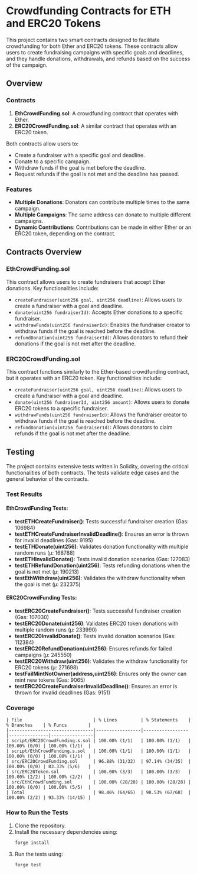 # Crowdfunding Contracts for ETH and ERC20 Tokens

This project contains two smart contracts designed to facilitate crowdfunding for both Ether and ERC20 tokens. These contracts allow users to create fundraising campaigns with specific goals and deadlines, and they handle donations, withdrawals, and refunds based on the success of the campaign.

## Overview

### Contracts
1. **EthCrowdFunding.sol**: A crowdfunding contract that operates with Ether.
2. **ERC20CrowdFunding.sol**: A similar contract that operates with an ERC20 token.

Both contracts allow users to:
- Create a fundraiser with a specific goal and deadline.
- Donate to a specific campaign.
- Withdraw funds if the goal is met before the deadline.
- Request refunds if the goal is not met and the deadline has passed.

### Features
- **Multiple Donations**: Donators can contribute multiple times to the same campaign.
- **Multiple Campaigns**: The same address can donate to multiple different campaigns.
- **Dynamic Contributions**: Contributions can be made in either Ether or an ERC20 token, depending on the contract.

## Contracts Overview

### EthCrowdFunding.sol

This contract allows users to create fundraisers that accept Ether donations. Key functionalities include:
- `createFundraiser(uint256 goal, uint256 deadline)`: Allows users to create a fundraiser with a goal and deadline.
- `donate(uint256 fundraiserId)`: Accepts Ether donations to a specific fundraiser.
- `withdrawFunds(uint256 fundraiserId)`: Enables the fundraiser creator to withdraw funds if the goal is reached before the deadline.
- `refundDonation(uint256 fundraiserId)`: Allows donators to refund their donations if the goal is not met after the deadline.

### ERC20CrowdFunding.sol

This contract functions similarly to the Ether-based crowdfunding contract, but it operates with an ERC20 token. Key functionalities include:
- `createFundraiser(uint256 goal, uint256 deadline)`: Allows users to create a fundraiser with a goal and deadline.
- `donate(uint256 fundraiserId, uint256 amount)`: Allows users to donate ERC20 tokens to a specific fundraiser.
- `withdrawFunds(uint256 fundraiserId)`: Allows the fundraiser creator to withdraw funds if the goal is reached before the deadline.
- `refundDonation(uint256 fundraiserId)`: Allows donators to claim refunds if the goal is not met after the deadline.

## Testing

The project contains extensive tests written in Solidity, covering the critical functionalities of both contracts. The tests validate edge cases and the general behavior of the contracts.

### Test Results

#### EthCrowdFunding Tests:
- **testETHCreateFundraiser()**: Tests successful fundraiser creation (Gas: 106984)
- **testETHCreateFundraiserInvalidDeadline()**: Ensures an error is thrown for invalid deadlines (Gas: 9195)
- **testETHDonate(uint256)**: Validates donation functionality with multiple random runs (μ: 168788)
- **testETHInvalidDonate()**: Tests invalid donation scenarios (Gas: 127083)
- **testETHRefundDonation(uint256)**: Tests refunding donations when the goal is not met (μ: 190213)
- **testEthWithdraw(uint256)**: Validates the withdraw functionality when the goal is met (μ: 232375)

#### ERC20CrowdFunding Tests:
- **testERC20CreateFundraiser()**: Tests successful fundraiser creation (Gas: 107030)
- **testERC20Donate(uint256)**: Validates ERC20 token donations with multiple random runs (μ: 233990)
- **testERC20InvalidDonate()**: Tests invalid donation scenarios (Gas: 112384)
- **testERC20RefundDonation(uint256)**: Ensures refunds for failed campaigns (μ: 245550)
- **testERC20Withdraw(uint256)**: Validates the withdraw functionality for ERC20 tokens (μ: 271698)
- **testFailMintNotOwner(address,uint256)**: Ensures only the owner can mint new tokens (Gas: 9065)
- **testERC20CreateFundraiserInvalidDeadline()**: Ensures an error is thrown for invalid deadlines (Gas: 9151)

### Coverage

```
| File                           | % Lines         | % Statements    | % Branches    | % Funcs        |
|--------------------------------|-----------------|-----------------|---------------|----------------|
| script/ERC20CrowdFunding.s.sol | 100.00% (1/1)   | 100.00% (1/1)   | 100.00% (0/0) | 100.00% (1/1)  |
| script/EthCrowdFunding.s.sol   | 100.00% (1/1)   | 100.00% (1/1)   | 100.00% (0/0) | 100.00% (1/1)  |
| src/ERC20CrowdFunding.sol      | 96.88% (31/32)  | 97.14% (34/35)  | 100.00% (0/0) | 83.33% (5/6)   |
| src/ERC20Token.sol             | 100.00% (3/3)   | 100.00% (3/3)   | 100.00% (2/2) | 100.00% (2/2)  |
| src/EthCrowdFunding.sol        | 100.00% (28/28) | 100.00% (28/28) | 100.00% (0/0) | 100.00% (5/5)  |
| Total                          | 98.46% (64/65)  | 98.53% (67/68)  | 100.00% (2/2) | 93.33% (14/15) |
```

### How to Run the Tests

1. Clone the repository.
2. Install the necessary dependencies using:
   ```bash
   forge install
   ```
3. Run the tests using:
   ```bash
   forge test
   ```
